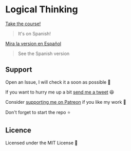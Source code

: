 # Logical Thinking

[Take the course!](https://platzi.com/cursos/pensamiento-logico)

> It's on Spanish!

[Mira la version en Español](./readme_esp.md)

> See the Spanish version

## Support

Open an Issue, I will check it a soon as possible 👀

If you want to hurry me up a bit
[send me a tweet](https://twitter.com/UltiRequiem) 😆

Consider [supporting me on Patreon](https://patreon.com/UltiRequiem) if you like
my work 🙏

Don't forget to start the repo ⭐

## Licence

Licensed under the MIT License 📄
